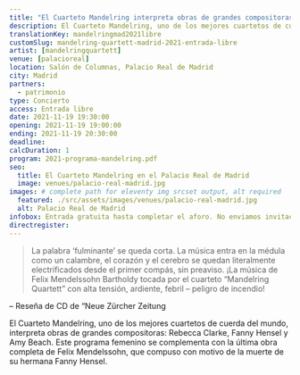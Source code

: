 ```yaml
---
title: "El Cuarteto Mandelring interpreta obras de grandes compositoras"
description: El Cuarteto Mandelring, uno de los mejores cuartetos de cuerda del mundo, interpreta obras de las grandes compositoras Rebecca Clarke, Fanny Hensel y Amy Beach.
translationKey: mandelringmad2021libre
customSlug: mandelring-quartett-madrid-2021-entrada-libre
artist: [mandelringquartett]
venue: [palacioreal]
location: Salón de Columnas, Palacio Real de Madrid
city: Madrid
partners:
  - patrimonio
type: Concierto
access: Entrada libre
date: 2021-11-19 19:30:00
opening: 2021-11-19 19:00:00
ending: 2021-11-19 20:30:00
deadline:
calcDuration: 1
program: 2021-programa-mandelring.pdf
seo:
  title: El Cuarteto Mandelring en el Palacio Real de Madrid
  image: venues/palacio-real-madrid.jpg
images: # complete path for eleventy img srcset output, alt required
  featured: ./src/assets/images/venues/palacio-real-madrid.jpg
  alt: Palacio Real de Madrid
infobox: Entrada gratuita hasta completar el aforo. No enviamos invitaciones para este evento.
directregister:
---
```


> La palabra ‘fulminante’ se queda corta. La música entra en la médula como un calambre, el corazón y el cerebro se quedan literalmente electrificados desde el primer compás, sin preaviso. ¡La música de Felix Mendelssohn Bartholdy tocada por el cuarteto “Mandelring Quartett” con alta tensión, ardiente, febril – peligro de incendio!

– Reseña de CD de “Neue Zürcher Zeitung

El Cuarteto Mandelring, uno de los mejores cuartetos de cuerda del mundo, interpreta obras de grandes compositoras: Rebecca Clarke, Fanny Hensel y Amy Beach. Este programa femenino se complementa con la última obra completa de Felix Mendelssohn, que compuso con motivo de la muerte de su hermana Fanny Hensel.
